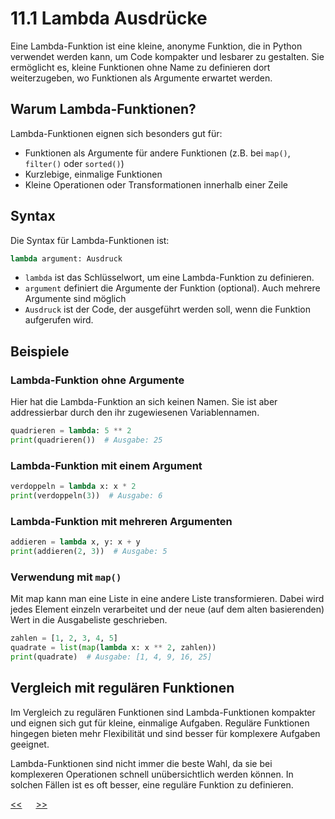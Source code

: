 # 11.1 Lambda Ausdrücke

<!-- erster entwurf erstellt mit claude.ai -->


Eine Lambda-Funktion ist eine kleine, anonyme Funktion, die in Python verwendet werden kann, um Code kompakter und lesbarer zu gestalten. Sie ermöglicht es, kleine Funktionen ohne Name zu definieren dort  weiterzugeben, wo Funktionen als Argumente erwartet werden.

## Warum Lambda-Funktionen?


Lambda-Funktionen eignen sich besonders gut für:

- Funktionen als Argumente für andere Funktionen (z.B. bei `map()`, `filter()` oder `sorted()`)
- Kurzlebige, einmalige Funktionen
- Kleine Operationen oder Transformationen innerhalb einer Zeile

## Syntax

Die Syntax für Lambda-Funktionen ist:

```python
lambda argument: Ausdruck
```

- `lambda` ist das Schlüsselwort, um eine Lambda-Funktion zu definieren.
- `argument` definiert die Argumente der Funktion (optional). Auch mehrere Argumente sind möglich
- `Ausdruck` ist der Code, der ausgeführt werden soll, wenn die Funktion aufgerufen wird.

## Beispiele

### Lambda-Funktion ohne Argumente

Hier hat die Lambda-Funktion an sich keinen Namen. Sie ist aber addressierbar durch den ihr zugewiesenen Variablennamen.

```python
quadrieren = lambda: 5 ** 2
print(quadrieren())  # Ausgabe: 25
```

### Lambda-Funktion mit einem Argument

```python
verdoppeln = lambda x: x * 2
print(verdoppeln(3))  # Ausgabe: 6
```

### Lambda-Funktion mit mehreren Argumenten

```python
addieren = lambda x, y: x + y
print(addieren(2, 3))  # Ausgabe: 5
```

### Verwendung mit `map()`

Mit map kann man eine Liste in eine andere Liste transformieren. Dabei wird jedes Element einzeln verarbeitet und der neue (auf dem alten basierenden) Wert in die Ausgabeliste geschrieben.

```python
zahlen = [1, 2, 3, 4, 5]
quadrate = list(map(lambda x: x ** 2, zahlen))
print(quadrate)  # Ausgabe: [1, 4, 9, 16, 25]
```

## Vergleich mit regulären Funktionen

Im Vergleich zu regulären Funktionen sind Lambda-Funktionen kompakter und eignen sich gut für kleine, einmalige Aufgaben. Reguläre Funktionen hingegen bieten mehr Flexibilität und sind besser für komplexere Aufgaben geeignet.

Lambda-Funktionen sind nicht immer die beste Wahl, da sie bei komplexeren Operationen schnell unübersichtlich werden können. In solchen Fällen ist es oft besser, eine reguläre Funktion zu definieren.

[<<](11.0_Methoden.md) &emsp; [>>](12.0_Tupel.md)